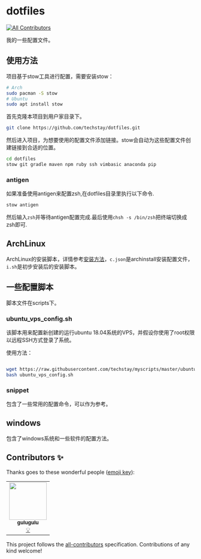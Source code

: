 # dotfiles
<!-- ALL-CONTRIBUTORS-BADGE:START - Do not remove or modify this section -->
[![All Contributors](https://img.shields.io/badge/all_contributors-1-orange.svg?style=flat-square)](#contributors-)
<!-- ALL-CONTRIBUTORS-BADGE:END -->

我的一些配置文件。

## 使用方法

项目基于stow工具进行配置，需要安装stow：

```sh
# Arch
sudo pacman -S stow
# Ubuntu
sudo apt install stow
```

首先克隆本项目到用户家目录下。

```bash
git clone https://github.com/techstay/dotfiles.git
```

然后进入项目，为想要使用的配置文件添加链接。stow会自动为这些配置文件创建链接到合适的位置。

```sh
cd dotfiles
stow git gradle maven npm ruby ssh vimbasic anaconda pip
```

### antigen

如果准备使用antigen来配置zsh,在dotfiles目录里执行以下命令.

```sh
stow antigen
```

然后输入`zsh`并等待antigen配置完成.最后使用`chsh -s /bin/zsh`把终端切换成zsh即可.

## ArchLinux

ArchLinux的安装脚本，详情参考[安装方法](archlinux/README.md)，`c.json`是archinstall安装配置文件，`i.sh`是初步安装后的安装脚本。

## 一些配置脚本

脚本文件在scripts下。

### ubuntu_vps_config.sh

该脚本用来配置新创建的运行ubuntu 18.04系统的VPS，并假设你使用了root权限以远程SSH方式登录了系统。

使用方法：

```bash

wget https://raw.githubusercontent.com/techstay/myscripts/master/ubuntu_vps_config.sh
bash ubuntu_vps_config.sh
```

### snippet

包含了一些常用的配置命令，可以作为参考。

## windows

包含了windows系统和一些软件的配置方法。

## Contributors ✨

Thanks goes to these wonderful people ([emoji key](https://allcontributors.org/docs/en/emoji-key)):

<!-- ALL-CONTRIBUTORS-LIST:START - Do not remove or modify this section -->
<!-- prettier-ignore-start -->
<!-- markdownlint-disable -->
<table>
  <tr>
    <td align="center"><a href="http://techstay.life"><img src="https://avatars.githubusercontent.com/u/7893448?v=4?s=100" width="100px;" alt=""/><br /><sub><b>gulugulu</b></sub></a><br /><a href="#example-techstay" title="Examples">💡</a></td>
  </tr>
</table>

<!-- markdownlint-restore -->
<!-- prettier-ignore-end -->

<!-- ALL-CONTRIBUTORS-LIST:END -->

This project follows the [all-contributors](https://github.com/all-contributors/all-contributors) specification. Contributions of any kind welcome!